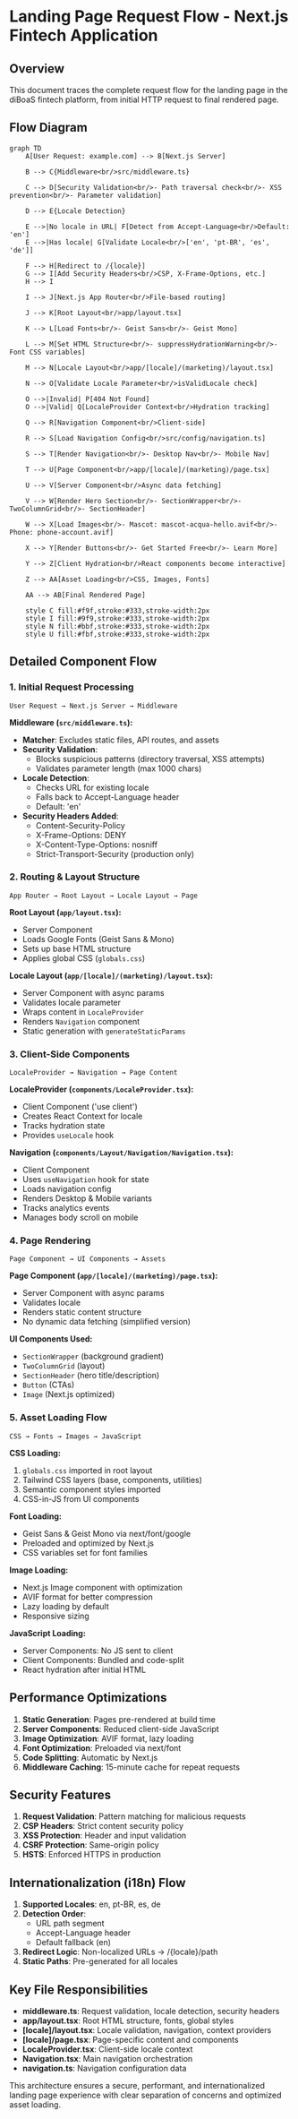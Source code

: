 # Landing Page Request Flow - Next.js Fintech Application

## Overview
This document traces the complete request flow for the landing page in the diBoaS fintech platform, from initial HTTP request to final rendered page.

## Flow Diagram

```mermaid
graph TD
    A[User Request: example.com] --> B[Next.js Server]
    
    B --> C{Middleware<br/>src/middleware.ts}
    
    C --> D[Security Validation<br/>- Path traversal check<br/>- XSS prevention<br/>- Parameter validation]
    
    D --> E{Locale Detection}
    
    E -->|No locale in URL| F[Detect from Accept-Language<br/>Default: 'en']
    E -->|Has locale| G[Validate Locale<br/>['en', 'pt-BR', 'es', 'de']]
    
    F --> H[Redirect to /{locale}]
    G --> I[Add Security Headers<br/>CSP, X-Frame-Options, etc.]
    H --> I
    
    I --> J[Next.js App Router<br/>File-based routing]
    
    J --> K[Root Layout<br/>app/layout.tsx]
    
    K --> L[Load Fonts<br/>- Geist Sans<br/>- Geist Mono]
    
    L --> M[Set HTML Structure<br/>- suppressHydrationWarning<br/>- Font CSS variables]
    
    M --> N[Locale Layout<br/>app/[locale]/(marketing)/layout.tsx]
    
    N --> O[Validate Locale Parameter<br/>isValidLocale check]
    
    O -->|Invalid| P[404 Not Found]
    O -->|Valid| Q[LocaleProvider Context<br/>Hydration tracking]
    
    Q --> R[Navigation Component<br/>Client-side]
    
    R --> S[Load Navigation Config<br/>src/config/navigation.ts]
    
    S --> T[Render Navigation<br/>- Desktop Nav<br/>- Mobile Nav]
    
    T --> U[Page Component<br/>app/[locale]/(marketing)/page.tsx]
    
    U --> V[Server Component<br/>Async data fetching]
    
    V --> W[Render Hero Section<br/>- SectionWrapper<br/>- TwoColumnGrid<br/>- SectionHeader]
    
    W --> X[Load Images<br/>- Mascot: mascot-acqua-hello.avif<br/>- Phone: phone-account.avif]
    
    X --> Y[Render Buttons<br/>- Get Started Free<br/>- Learn More]
    
    Y --> Z[Client Hydration<br/>React components become interactive]
    
    Z --> AA[Asset Loading<br/>CSS, Images, Fonts]
    
    AA --> AB[Final Rendered Page]
    
    style C fill:#f9f,stroke:#333,stroke-width:2px
    style I fill:#9f9,stroke:#333,stroke-width:2px
    style N fill:#bbf,stroke:#333,stroke-width:2px
    style U fill:#fbf,stroke:#333,stroke-width:2px
```

## Detailed Component Flow

### 1. Initial Request Processing

```
User Request → Next.js Server → Middleware
```

**Middleware (`src/middleware.ts`):**
- **Matcher**: Excludes static files, API routes, and assets
- **Security Validation**: 
  - Blocks suspicious patterns (directory traversal, XSS attempts)
  - Validates parameter length (max 1000 chars)
- **Locale Detection**:
  - Checks URL for existing locale
  - Falls back to Accept-Language header
  - Default: 'en'
- **Security Headers Added**:
  - Content-Security-Policy
  - X-Frame-Options: DENY
  - X-Content-Type-Options: nosniff
  - Strict-Transport-Security (production only)

### 2. Routing & Layout Structure

```
App Router → Root Layout → Locale Layout → Page
```

**Root Layout (`app/layout.tsx`):**
- Server Component
- Loads Google Fonts (Geist Sans & Mono)
- Sets up base HTML structure
- Applies global CSS (`globals.css`)

**Locale Layout (`app/[locale]/(marketing)/layout.tsx`):**
- Server Component with async params
- Validates locale parameter
- Wraps content in `LocaleProvider`
- Renders `Navigation` component
- Static generation with `generateStaticParams`

### 3. Client-Side Components

```
LocaleProvider → Navigation → Page Content
```

**LocaleProvider (`components/LocaleProvider.tsx`):**
- Client Component ('use client')
- Creates React Context for locale
- Tracks hydration state
- Provides `useLocale` hook

**Navigation (`components/Layout/Navigation/Navigation.tsx`):**
- Client Component
- Uses `useNavigation` hook for state
- Loads navigation config
- Renders Desktop & Mobile variants
- Tracks analytics events
- Manages body scroll on mobile

### 4. Page Rendering

```
Page Component → UI Components → Assets
```

**Page Component (`app/[locale]/(marketing)/page.tsx`):**
- Server Component with async params
- Validates locale
- Renders static content structure
- No dynamic data fetching (simplified version)

**UI Components Used:**
- `SectionWrapper` (background gradient)
- `TwoColumnGrid` (layout)
- `SectionHeader` (hero title/description)
- `Button` (CTAs)
- `Image` (Next.js optimized)

### 5. Asset Loading Flow

```
CSS → Fonts → Images → JavaScript
```

**CSS Loading:**
1. `globals.css` imported in root layout
2. Tailwind CSS layers (base, components, utilities)
3. Semantic component styles imported
4. CSS-in-JS from UI components

**Font Loading:**
- Geist Sans & Geist Mono via next/font/google
- Preloaded and optimized by Next.js
- CSS variables set for font families

**Image Loading:**
- Next.js Image component with optimization
- AVIF format for better compression
- Lazy loading by default
- Responsive sizing

**JavaScript Loading:**
- Server Components: No JS sent to client
- Client Components: Bundled and code-split
- React hydration after initial HTML

## Performance Optimizations

1. **Static Generation**: Pages pre-rendered at build time
2. **Server Components**: Reduced client-side JavaScript
3. **Image Optimization**: AVIF format, lazy loading
4. **Font Optimization**: Preloaded via next/font
5. **Code Splitting**: Automatic by Next.js
6. **Middleware Caching**: 15-minute cache for repeat requests

## Security Features

1. **Request Validation**: Pattern matching for malicious requests
2. **CSP Headers**: Strict content security policy
3. **XSS Protection**: Header and input validation
4. **CSRF Protection**: Same-origin policy
5. **HSTS**: Enforced HTTPS in production

## Internationalization (i18n) Flow

1. **Supported Locales**: en, pt-BR, es, de
2. **Detection Order**:
   - URL path segment
   - Accept-Language header
   - Default fallback (en)
3. **Redirect Logic**: Non-localized URLs → /{locale}/path
4. **Static Paths**: Pre-generated for all locales

## Key File Responsibilities

- **middleware.ts**: Request validation, locale detection, security headers
- **app/layout.tsx**: Root HTML structure, fonts, global styles
- **[locale]/layout.tsx**: Locale validation, navigation, context providers
- **[locale]/page.tsx**: Page-specific content and components
- **LocaleProvider.tsx**: Client-side locale context
- **Navigation.tsx**: Main navigation orchestration
- **navigation.ts**: Navigation configuration data

This architecture ensures a secure, performant, and internationalized landing page experience with clear separation of concerns and optimized asset loading.